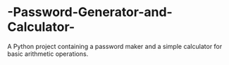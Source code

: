 # -Password-Generator-and-Calculator-
A Python project containing a password maker and a simple calculator for basic arithmetic operations.
